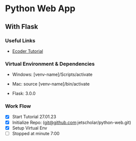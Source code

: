 # Python Web App

## With Flask

### Useful Links

- [Ecoder Tutorial](https://www.youtube.com/watch?v=sdLCaXOhSWQ)

### Virtual Environment & Dependencies

- Windows: [venv-name]/Scripts/activate
- Mac: source [venv-name]/bin/activate

- Flask: 3.0.0

### Work Flow

- [x] Start Tutorial 27.01.23
- [x] Initialize Repo: (git@github.com:jetscholar/python-web.git)
- [x] Setup Virtual Env
- [ ] Stopped at minute 7:00
